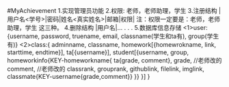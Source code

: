 #MyAchievement
1.实现管理员功能
2.权限: 老师，老师助理，学生
3.注册结构
  |用户名<学号>|密码|姓名<真实姓名>|邮箱|权限|
  注：权限一定要是：老师，老师助理，学生  这三种。
4.删除结构
  |用户名|...
  .
  .
  .
5.数据库信息存储
 <1>user:{username, password, truename, email, classname(学生和ta有), group(学生有)}
 <2>class:{
    adminname, 
    classname, 
    homework[{homewrokname, link, starttime, endtime}], 
    ta[{username}], 
    student[{username, 
              group, 
              homeworkinfo{KEY-homeworkname{
                  ta{grade, comment}, 
                  grade, //老师改的
                  comment, //老师改的
                  classrank, 
                  grouprank,
                  githublink, 
                  filelink, 
                  imglink,
                  classmate{KEY-username{grade,comment}}
              }}
            }]
    }